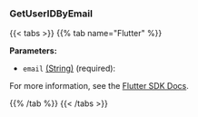 ### GetUserIDByEmail

{{< tabs >}}
{{% tab name="Flutter" %}}

**Parameters:**

- `email` [(String)](https://api.flutter.dev/flutter/dart-core/String-class.html) (required):


For more information, see the [Flutter SDK Docs](https://flutter.viam.dev/viam_protos.app.app/AppServiceClient/getUserIDByEmail.html).

{{% /tab %}}
{{< /tabs >}}
